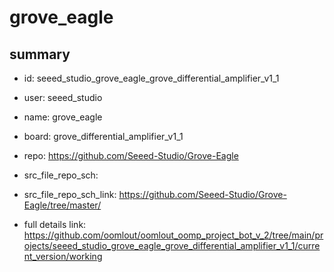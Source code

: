 # grove_eagle
 
## summary 
* id: seeed_studio_grove_eagle_grove_differential_amplifier_v1_1
* user: seeed_studio
* name: grove_eagle
* board: grove_differential_amplifier_v1_1
* repo: https://github.com/Seeed-Studio/Grove-Eagle



* src_file_repo_sch: 
* src_file_repo_sch_link: https://github.com/Seeed-Studio/Grove-Eagle/tree/master/
* full details link: https://github.com/oomlout/oomlout_oomp_project_bot_v_2/tree/main/projects/seeed_studio_grove_eagle_grove_differential_amplifier_v1_1/current_version/working  







